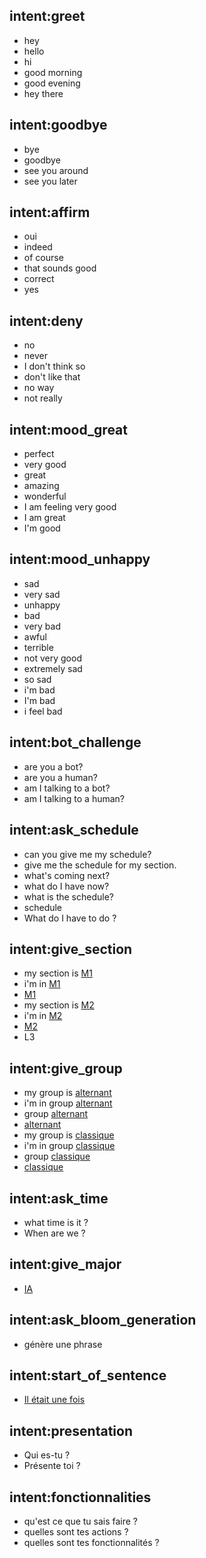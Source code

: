 ## intent:greet
- hey
- hello
- hi
- good morning
- good evening
- hey there

## intent:goodbye
- bye
- goodbye
- see you around
- see you later

## intent:affirm
- oui
- indeed
- of course
- that sounds good
- correct
- yes 

## intent:deny
- no
- never
- I don't think so
- don't like that
- no way
- not really

## intent:mood_great
- perfect
- very good
- great
- amazing
- wonderful
- I am feeling very good
- I am great
- I'm good

## intent:mood_unhappy
- sad
- very sad
- unhappy
- bad
- very bad
- awful
- terrible
- not very good
- extremely sad
- so sad
- i'm bad
- I'm bad
- i feel bad

## intent:bot_challenge
- are you a bot?
- are you a human?
- am I talking to a bot?
- am I talking to a human?

## intent:ask_schedule
- can you give me my schedule?
- give me the schedule for my section.
- what's coming next?
- what do I have now?
- what is the schedule?
- schedule
- What do I have to do ?

## intent:give_section
- my section is [M1](section)
- i'm in [M1](section)
- [M1](section)
- my section is [M2](section)
- i'm in [M2](section)
- [M2](section)
- L3

## intent:give_group
- my group is [alternant](group)
- i'm in group [alternant](group)
- group [alternant](group)
- [alternant](group)
- my group is [classique](group)
- i'm in group [classique](group)
- group [classique](group)
- [classique](group)

## intent:ask_time
- what time is it ?
- When are we ?

## intent:give_major
- [IA](section)

## intent:ask_bloom_generation
- génère une phrase

## intent:start_of_sentence
- [Il était une fois](start_of_sentence_entity)

## intent:presentation
- Qui es-tu ?
- Présente toi ?

## intent:fonctionnalities
- qu'est ce que tu sais faire ?
- quelles sont tes actions ?
- quelles sont tes fonctionnalités ?
